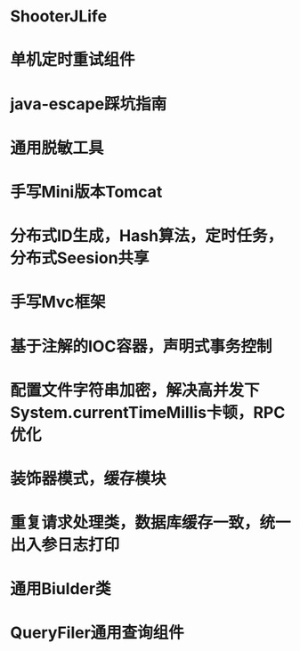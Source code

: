 #  ShooterJLife
#  单机定时重试组件
#  java-escape踩坑指南
# 通用脱敏工具
# 手写Mini版本Tomcat
# 分布式ID生成，Hash算法，定时任务，分布式Seesion共享
# 手写Mvc框架
# 基于注解的IOC容器，声明式事务控制
# 配置文件字符串加密，解决高并发下System.currentTimeMillis卡顿，RPC优化
# 装饰器模式，缓存模块
# 重复请求处理类，数据库缓存一致，统一出入参日志打印
# 通用Biulder类
# QueryFiler通用查询组件
